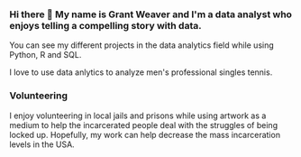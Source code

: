 ### Hi there 👋 My name is Grant Weaver and I'm a data analyst who enjoys telling a compelling story with data.

You can see my different projects in the data analytics field while using Python, R and SQL.

I love to use data anlytics to analyze men's professional singles tennis. 

### Volunteering
I enjoy volunteering in local jails and prisons while using artwork as a medium to help the incarcerated people deal with the struggles of being locked up. Hopefully, my work can help decrease the mass incarceration levels in the USA. 
